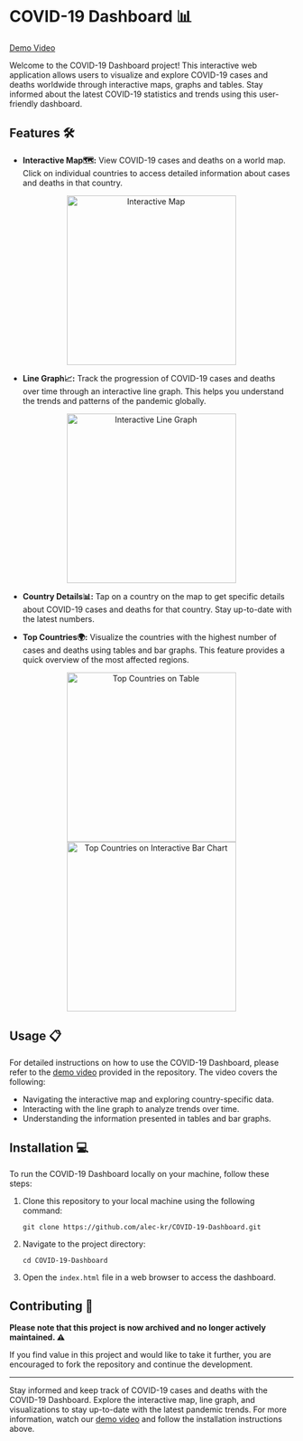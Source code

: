 # COVID-19 Dashboard 📊

[Demo Video](https://github.com/alec-kr/COVID-19-Dashboard/raw/master/demo%20video.mp4)

Welcome to the COVID-19 Dashboard project! This interactive web application allows users to visualize and explore COVID-19 cases and deaths worldwide through interactive maps, graphs and tables. Stay informed about the latest COVID-19 statistics and trends using this user-friendly dashboard.

## Features 🛠️

- **Interactive Map🗺️:** View COVID-19 cases and deaths on a world map. Click on individual countries to access detailed information about cases and deaths in that country.
<p align="center">
  <img src=https://github.com/alec-kr/COVID-19-Dashboard/assets/52685467/7e6b1537-6d0e-4070-9689-5455e8d47b3f alt="Interactive Map" width="300">
</p align="center">

- **Line Graph📈:** Track the progression of COVID-19 cases and deaths over time through an interactive line graph. This helps you understand the trends and patterns of the pandemic globally.
<p align="center">
  <img src=https://github.com/alec-kr/COVID-19-Dashboard/assets/52685467/428e336d-0fa8-49c5-a0b3-6a76eb621536 alt="Interactive Line Graph" width="300">
</p align="center">

- **Country Details📊:** Tap on a country on the map to get specific details about COVID-19 cases and deaths for that country. Stay up-to-date with the latest numbers.

- **Top Countries🌍:** Visualize the countries with the highest number of cases and deaths using tables and bar graphs. This feature provides a quick overview of the most affected regions.
<p align="center">
  <img src=https://github.com/alec-kr/COVID-19-Dashboard/assets/52685467/d6d1b55e-0b75-4e72-9449-e32dae99ec3c alt="Top Countries on Table" width="300">
  <img src=https://github.com/alec-kr/COVID-19-Dashboard/assets/52685467/6e53a87f-fa7d-4c22-9638-cadc5944d25e alt="Top Countries on Interactive Bar Chart" width="300">
</p align="center">

## Usage 📋

For detailed instructions on how to use the COVID-19 Dashboard, please refer to the [demo video](https://github.com/alec-kr/COVID-19-Dashboard/raw/master/demo%20video.mp4) provided in the repository. The video covers the following:

- Navigating the interactive map and exploring country-specific data.
- Interacting with the line graph to analyze trends over time.
- Understanding the information presented in tables and bar graphs.

## Installation 💻

To run the COVID-19 Dashboard locally on your machine, follow these steps:

1. Clone this repository to your local machine using the following command:
   ```
   git clone https://github.com/alec-kr/COVID-19-Dashboard.git
   ```

2. Navigate to the project directory:
   ```
   cd COVID-19-Dashboard
   ```

3. Open the `index.html` file in a web browser to access the dashboard.

## Contributing 🤝

**Please note that this project is now archived and no longer actively maintained. ⚠️** 

If you find value in this project and would like to take it further, you are encouraged to fork the repository and continue the development.

---

Stay informed and keep track of COVID-19 cases and deaths with the COVID-19 Dashboard. Explore the interactive map, line graph, and visualizations to stay up-to-date with the latest pandemic trends. For more information, watch our [demo video](https://github.com/alec-kr/COVID-19-Dashboard/raw/master/demo%20video.mp4) and follow the installation instructions above.
